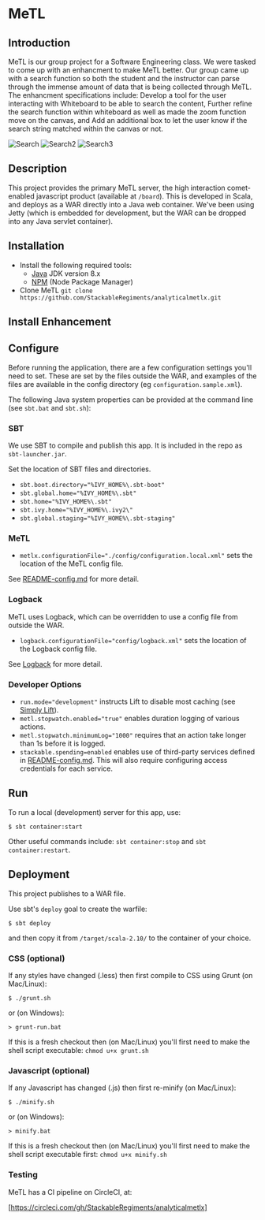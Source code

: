 # MeTL

## Introduction
MeTL is our group project for a Software Engineering class. We were tasked to come up with an enhancment to make MeTL better. Our group came up with a search function so both the student and the instructor can parse through the immense amount of data that is being collected through MeTL. The enhancment specifications include: Develop a tool for the user interacting with Whiteboard to be able to search the content, Further refine the search function within whiteboard as well as made the zoom function move on the canvas, and Add an additional box to let the user know if the search string matched within the canvas or not.

![Search](https://i.ibb.co/YWTgPgB/metl1.png)
![Search2](https://i.ibb.co/VYGbx2R/metl2.png)
![Search3](https://i.ibb.co/PNR2vmr/metl3.png)

## Description

This project provides the primary MeTL server, the high interaction comet-enabled javascript product (available at `/board`).  This is developed in Scala, and deploys as a WAR directly into a Java web container.  We've been using Jetty (which is embedded for development, but the WAR can be dropped into any Java servlet container).

## Installation

- Install the following required tools:
  - [Java](www.oracle.com/technetwork/java/javase/downloads) JDK version 8.x
  - [NPM](https://www.npmjs.com/get-npm) (Node Package Manager)
- Clone MeTL `git clone https://github.com/StackableRegiments/analyticalmetlx.git`

## Install Enhancement

## Configure

Before running the application, there are a few configuration settings you'll need to set.  These are set by the files outside the WAR, and examples of the files are available in the config directory (eg `configuration.sample.xml`).

The following Java system properties can be provided at the command line (see `sbt.bat` and `sbt.sh`):

### SBT

We use SBT to compile and publish this app. It is included in the repo as `sbt-launcher.jar`.

Set the location of SBT files and directories.

- `sbt.boot.directory="%IVY_HOME%\.sbt-boot"`
- `sbt.global.home="%IVY_HOME%\.sbt"`
- `sbt.home="%IVY_HOME%\.sbt"`
- `sbt.ivy.home="%IVY_HOME%\.ivy2\"`
- `sbt.global.staging="%IVY_HOME%\.sbt-staging"`

### MeTL

- `metlx.configurationFile="./config/configuration.local.xml"` sets the location of the MeTL config file.

See [README-config.md](README-config.md) for more detail.

### Logback

MeTL uses Logback, which can be overridden to use a config file from outside the WAR.

- `logback.configurationFile="config/logback.xml"` sets the location of the Logback config file.

See [Logback](https://logback.qos.ch/manual/index.html) for more detail.

### Developer Options

- `run.mode="development"` instructs Lift to disable most caching (see [Simply Lift](https://simply.liftweb.net/index-3.1.html#toc-Subsection-3.1.2)).
- `metl.stopwatch.enabled="true"` enables duration logging of various actions.
- `metl.stopwatch.minimumLog="1000"` requires that an action take longer than 1s before it is logged.
- `stackable.spending=enabled` enables use of third-party services defined in [README-config.md](README-config.md). This will also require configuring access credentials for each service.

## Run

To run a local (development) server for this app, use:

    $ sbt container:start

Other useful commands include: `sbt container:stop` and `sbt container:restart`.

## Deployment

This project publishes to a WAR file.

Use sbt's `deploy` goal to create the warfile:

    $ sbt deploy

and then copy it from `/target/scala-2.10/` to the container of your choice.

### CSS (optional)

If any styles have changed (.less) then first compile to CSS using Grunt  (on Mac/Linux):

    $ ./grunt.sh

or (on Windows):

    > grunt-run.bat

If this is a fresh checkout then (on Mac/Linux) you'll first need to make the shell script executable: `chmod u+x grunt.sh`

### Javascript (optional)

If any Javascript has changed (.js) then first re-minify (on Mac/Linux):

    $ ./minify.sh

or (on Windows):

    > minify.bat

If this is a fresh checkout then (on Mac/Linux) you'll first need to make the shell script executable first: `chmod u+x minify.sh`

### Testing

MeTL has a CI pipeline on CircleCI, at:

[https://circleci.com/gh/StackableRegiments/analyticalmetlx]
